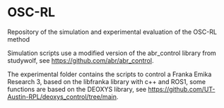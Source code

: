 # OSC-RL
Repository of the simulation and experimental evaluation of the OSC-RL method


Simulation scripts use a modified version of the abr_control library from studywolf, see https://github.com/abr/abr_control.

The experimental folder contains the scripts to control a Franka Emika Research 3, based on the libfranka library with c++ and ROS1, some functions are based on the DEOXYS library,
see https://github.com/UT-Austin-RPL/deoxys_control/tree/main.
